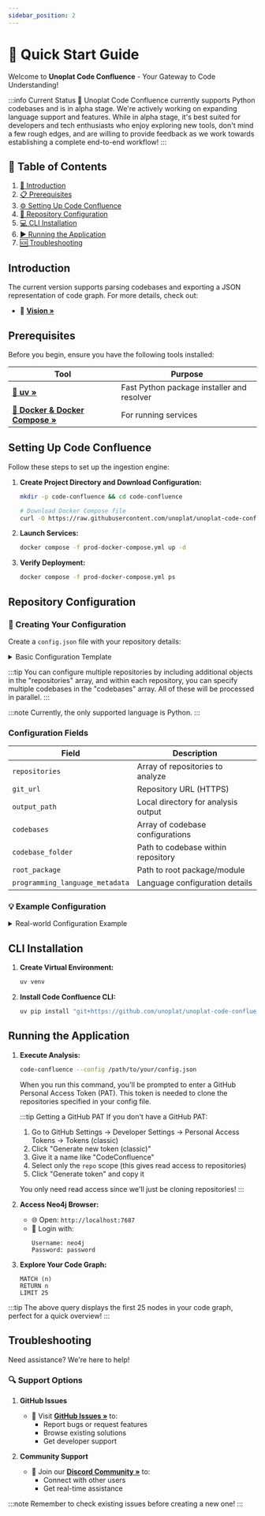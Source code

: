 ```yaml
---
sidebar_position: 2
---
```


# 🚀 Quick Start Guide

Welcome to **Unoplat Code Confluence** - Your Gateway to Code Understanding!

:::info Current Status
🔄 Unoplat Code Confluence currently supports Python codebases and is in alpha stage. We're actively working on expanding language support and features.
While in alpha stage, it's best suited for developers and tech enthusiasts who enjoy exploring new tools, don't mind a few rough edges, and are willing to provide feedback as we work towards establishing a complete end-to-end workflow!
:::

## 📑 Table of Contents

1. [🎯 Introduction](#introduction)
2. [📋 Prerequisites](#prerequisites)
3. [⚙️ Setting Up Code Confluence](#setting-up-code-confluence)
4. [🔄 Repository Configuration](#repository-configuration)
5. [💻 CLI Installation](#cli-installation)
6. [▶️ Running the Application](#running-the-application)
7. [🆘 Troubleshooting](#troubleshooting)

## Introduction

The current version supports parsing codebases and exporting a JSON representation of code graph. For more details, check out:
- 📘 [**Vision »**](/docs/deep-dive/vision)

## Prerequisites

Before you begin, ensure you have the following tools installed:

| Tool | Purpose |
|------|---------|
| [**🚀 uv »**](https://docs.astral.sh/uv/getting-started/installation/) | Fast Python package installer and resolver |
| [**🐳 Docker & Docker Compose »**](https://www.portainer.io/) | For running services |

## Setting Up Code Confluence

Follow these steps to set up the ingestion engine:

1. **Create Project Directory and Download Configuration:**
   ```bash
   mkdir -p code-confluence && cd code-confluence
   
   # Download Docker Compose file
   curl -O https://raw.githubusercontent.com/unoplat/unoplat-code-confluence/main/unoplat-code-confluence-ingestion/code-confluence-flow-bridge/prod-docker-compose.yml
   ```

2. **Launch Services:**
   ```bash
   docker compose -f prod-docker-compose.yml up -d
   ```

3. **Verify Deployment:**
   ```bash
   docker compose -f prod-docker-compose.yml ps
   ```

## Repository Configuration

### 📝 Creating Your Configuration

Create a `config.json` file with your repository details:

<details>
<summary>Basic Configuration Template</summary>

```json
{
  "repositories": [
    {
      "git_url": "https://github.com/your-org/your-repo",
      "output_path": "/path/to/output/directory",
      "codebases": [
        {
          "codebase_folder": "path/to/codebase",
          "root_package": "src/package_name",
          "programming_language_metadata": {
            "language": "python",
            "package_manager": "uv"
          }
        }
      ]
    }
  ]
}
```
</details>

:::tip
You can configure multiple repositories by including additional objects in the "repositories" array, and within each repository, you can specify multiple codebases in the "codebases" array. All of these will be processed in parallel.
:::

:::note
Currently, the only supported language is Python.
:::

### Configuration Fields

| Field                             | Description                                 |
|-----------------------------------|---------------------------------------------|
| `repositories`                    | Array of repositories to analyze            |
| `git_url`                         | Repository URL (HTTPS)                      |
| `output_path`                     | Local directory for analysis output         |
| `codebases`                       | Array of codebase configurations            |
| `codebase_folder`                 | Path to codebase within repository          |
| `root_package`                    | Path to root package/module                 |
| `programming_language_metadata`   | Language configuration details              |

### 💡 Example Configuration

<details>
<summary>Real-world Configuration Example</summary>

```json
{
  "repositories": [
    {
      "git_url": "https://github.com/unoplat/unoplat-code-confluence",
      "output_path": "/Users/username/Documents/unoplat",
      "codebases": [
        {
          "codebase_folder": "unoplat-code-confluence-ingestion/code-confluence-flow-bridge",
          "root_package": "src/code_confluence_flow_bridge",
          "programming_language_metadata": {
            "language": "python",
            "package_manager": "uv"
          }
        }
      ]
    }
  ]
}
```
</details>

## CLI Installation

1. **Create Virtual Environment:**
   ```bash
   uv venv
   ```

2. **Install Code Confluence CLI:**
   ```bash
   uv pip install "git+https://github.com/unoplat/unoplat-code-confluence.git#subdirectory=unoplat-code-confluence-cli" 
   ```

## Running the Application

1. **Execute Analysis:**
   ```bash
   code-confluence --config /path/to/your/config.json
   ```

   When you run this command, you'll be prompted to enter a GitHub Personal Access Token (PAT). This token is needed to  clone the repositories specified in your config file.

   :::tip Getting a GitHub PAT
   If you don't have a GitHub PAT:
   1. Go to GitHub Settings → Developer Settings → Personal Access Tokens → Tokens (classic)
   2. Click "Generate new token (classic)"
   3. Give it a name like "CodeConfluence"
   4. Select only the `repo` scope (this gives read access to repositories)
   5. Click "Generate token" and copy it
   
   You only need read access since we'll just be cloning repositories!
   :::

2. **Access Neo4j Browser:**
   - 🌐 Open: `http://localhost:7687`
   - 🔑 Login with:
     ```
     Username: neo4j
     Password: password
     ```

3. **Explore Your Code Graph:**
   ```cypher
   MATCH (n) 
   RETURN n 
   LIMIT 25
   ```

:::tip
The above query displays the first 25 nodes in your code graph, perfect for a quick overview!
:::

## Troubleshooting

Need assistance? We're here to help! 

### 🔍 Support Options

1. **GitHub Issues**
   - 📝 Visit [**GitHub Issues »**](https://github.com/unoplat/unoplat-code-confluence/issues) to:
     - Report bugs or request features
     - Browse existing solutions
     - Get developer support

2. **Community Support**
   - 💬 Join our [**Discord Community »**](https://discord.com/channels/1131597983058755675/1169968780953260106) to:
     - Connect with other users
     - Get real-time assistance

:::note
Remember to check existing issues before creating a new one!
:::

